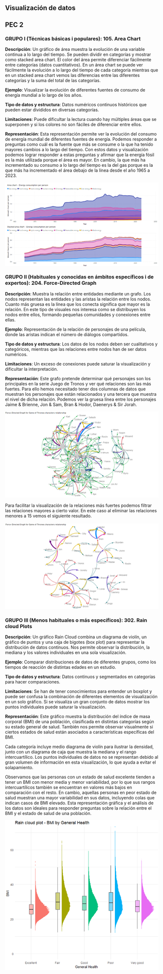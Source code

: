 ## Visualización de datos

## PEC 2

### GRUPO I (Técnicas básicas i populares): 105. Area Chart

**Descripción**: Un gráfico de área muestra la evolución de una variable continua a lo largo del tiempo. Se pueden dividir en categorías y mostrar como stacked area chart. El color del área permite diferenciar fácilmente entre categorías (datos cuantitativos). En un área chart se puede ver fácilmente la evolución a lo largo del tiempo de cada categoría mientras que en un stacked area chart vemos las diferencias entre las diferentes categorías y la suma del total de las categorías.

**Ejemplo**: Visualizar la evolución de diferentes fuentes de consumo de energía mundial a lo largo de los años.

**Tipo de datos y estructura**: Datos numéricos continuos históricos que pueden estar divididos en diversas categorías.

**Limitaciones**: Puede dificultar la lectura cuando hay múltiples áreas que se superponen y si los colores no son fáciles de diferenciar entre ellos.

**Representación**: Esta representación permite ver la evolución del consumo de energía mundial de diferentes fuentes de energía. Podemos responder a preguntas como cuál es la fuente que más se consume o la que ha tenido mayores cambios a lo largo del tiempo. Con estos datos y visualización podemos lograr responder a estas preguntas y afirmar que la energía fósil es la más utilizada porque el área es mayor. En cambio, la que más ha incrementado su consumo a lo largo del tiempo es la del gas porque es la que más ha incrementado el área debajo de la línea desde el año 1965 a 2023.

![Gráfico 1](image.png)


### GRUPO II (Habituales y conocidas en ámbitos específicos i de expertos): 204. Force-Directed Graph

**Descripción**: Muestra la relación entre entidades mediante un grafo. Los nodos representan las entidades y las aristas la relación entre los nodos.  Cuanto más gruesa es la línea que los conecta significa que mayor es la relación. En este tipo de visuales nos interesa como se distribuyen los nodos entre ellos, formando pequeñas comunidades y conexiones entre ellas.

**Ejemplo**: Representación de la relación de personajes de una película, donde las aristas indican el número de diálogos compartidos.

**Tipo de datos y estructura**: Los datos de los nodos deben ser cualitativos y categóricos, mientras que las relaciones entre nodos han de ser datos numéricos.

**Limitaciones**: Un exceso de conexiones puede saturar la visualización y dificultar la interpretación.

**Representación**: Este grafo pretende determinar qué personajes son los principales en la serie Juego de Tronos y ver qué relaciones son las más fuertes. Para ello hemos necesitado tener dos columnas de datos que muestran los personajes que están relacionados y una tercera que muestra el nivel de dicha relación. Podemos ver la gruesa línea entre los personajes Jaime & Brienne, Jon & Sam, Bran & Hodor, Daenerys & Sir Jorah. 

![Gráfico 2.1](image-2.1.png)

Para facilitar la visualización de la relaciones más fuertes podemos filtrar las relaciones mayores a cierto valor. En este caso al eliminar las relaciones menores a 15 vemos el siguiente resultado.

![Gráfico 2.2](image-2.2.png)

### GRUPO III (Menos habituales o más específicos): 302. Rain cloud Plots

**Descripción**: Un gráfico Rain Cloud combina un diagrama de violín, un gráfico de puntos y una caja de bigotes (box plot) para representar la distribución de datos continuos. Nos permite observar la distribución, la mediana y los valores individuales en una sola visualización.

**Ejemplo**: Comparar distribuciones de datos de diferentes grupos, como los tiempos de reacción de distintas edades en un estudio.

**Tipo de datos y estructura**: Datos continuos y segmentados en categorías para hacer comparaciones.

**Limitaciones**: Se han de tener conocimientos para entender un boxplot y puede ser confusa la combinación de diferentes elementos de visualización en un solo gráfico. Si se visualiza un gran conjunto de datos mostrar los puntos individuales puede saturar la visualización.

**Representación**: Este gráfico muestra la distribución del índice de masa corporal (BMI) de una población, clasificada en distintas categorías según su estado general de salud. También nos permite observar visualmente si ciertos estados de salud están asociados a características específicas del BMI. 

Cada categoría incluye medio diagrama de violín para ilustrar la densidad, junto con un diagrama de caja que muestra la mediana y el rango intercuartílico. Los puntos individuales de datos no se representan debido al gran volumen de información en esta visualización, lo que ayuda a evitar el solapamiento.

Observamos que las personas con un estado de salud excelente tienden a tener un BMI con menor media y menor variabilidad, por lo que sus rangos intercuartílicos también se encuentran en valores más bajos en comparación con el resto. En cambio, aquellas personas en peor estado de salud muestran una mayor variabilidad en sus datos, incluyendo colas que indican casos de BMI elevado.
Esta representación gráfica y el análisis de los datos son ideales para responder preguntas sobre la relación entre el BMI y el estado de salud de una población.

![Gráfico 4](image-3.png)


